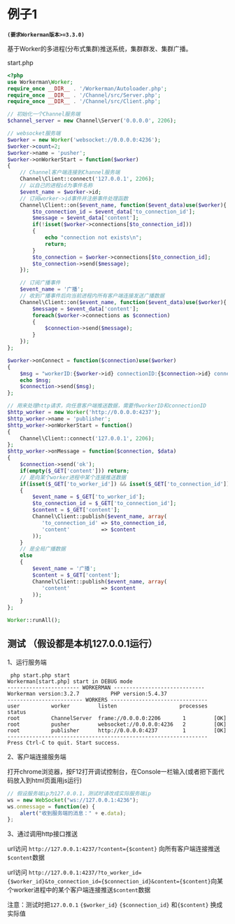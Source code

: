 # 例子1
**``` (要求Workerman版本>=3.3.0) ```**

基于Worker的多进程(分布式集群)推送系统，集群群发、集群广播。

start.php

```php
<?php
use Workerman\Worker;
require_once __DIR__ . '/Workerman/Autoloader.php';
require_once __DIR__ . '/Channel/src/Server.php';
require_once __DIR__ . '/Channel/src/Client.php';

// 初始化一个Channel服务端
$channel_server = new Channel\Server('0.0.0.0', 2206);

// websocket服务端
$worker = new Worker('websocket://0.0.0.0:4236');
$worker->count=2;
$worker->name = 'pusher';
$worker->onWorkerStart = function($worker)
{
    // Channel客户端连接到Channel服务端
    Channel\Client::connect('127.0.0.1', 2206);
    // 以自己的进程id为事件名称
    $event_name = $worker->id;
    // 订阅worker->id事件并注册事件处理函数
    Channel\Client::on($event_name, function($event_data)use($worker){
        $to_connection_id = $event_data['to_connection_id'];
        $message = $event_data['content'];
        if(!isset($worker->connections[$to_connection_id]))
        {
            echo "connection not exists\n";
            return;
        }
        $to_connection = $worker->connections[$to_connection_id];
        $to_connection->send($message);
    });

    // 订阅广播事件
    $event_name = '广播';
    // 收到广播事件后向当前进程内所有客户端连接发送广播数据
    Channel\Client::on($event_name, function($event_data)use($worker){
        $message = $event_data['content'];
        foreach($worker->connections as $connection)
        {
            $connection->send($message);
        }
    });
};

$worker->onConnect = function($connection)use($worker)
{
    $msg = "workerID:{$worker->id} connectionID:{$connection->id} connected\n";
    echo $msg;
    $connection->send($msg);
};

// 用来处理http请求，向任意客户端推送数据，需要传workerID和connectionID
$http_worker = new Worker('http://0.0.0.0:4237');
$http_worker->name = 'publisher';
$http_worker->onWorkerStart = function()
{
    Channel\Client::connect('127.0.0.1', 2206);
};
$http_worker->onMessage = function($connection, $data)
{
    $connection->send('ok');
    if(empty($_GET['content'])) return;
    // 是向某个worker进程中某个连接推送数据
    if(isset($_GET['to_worker_id']) && isset($_GET['to_connection_id']))
    {
        $event_name = $_GET['to_worker_id'];
        $to_connection_id = $_GET['to_connection_id'];
        $content = $_GET['content'];
        Channel\Client::publish($event_name, array(
           'to_connection_id' => $to_connection_id,
           'content'          => $content
        ));
    }
    // 是全局广播数据
    else
    {
        $event_name = '广播';
        $content = $_GET['content'];
        Channel\Client::publish($event_name, array(
           'content'          => $content
        ));
    }
};

Worker::runAll();
```

## 测试 （假设都是本机127.0.0.1运行）
1、运行服务端
```
 php start.php start
Workerman[start.php] start in DEBUG mode
----------------------- WORKERMAN -----------------------------
Workerman version:3.2.7          PHP version:5.4.37
------------------------ WORKERS -------------------------------
user          worker         listen                    processes status
root          ChannelServer  frame://0.0.0.0:2206       1         [OK]
root          pusher         websocket://0.0.0.0:4236   2         [OK]
root          publisher      http://0.0.0.0:4237        1         [OK]
----------------------------------------------------------------
Press Ctrl-C to quit. Start success.
```

2、客户端连接服务端

打开chrome浏览器，按F12打开调试控制台，在Console一栏输入(或者把下面代码放入到html页面用js运行)

```javascript
// 假设服务端ip为127.0.0.1，测试时请改成实际服务端ip
ws = new WebSocket("ws://127.0.0.1:4236");
ws.onmessage = function(e) {
    alert("收到服务端的消息：" + e.data);
};
```

3、通过调用http接口推送

url访问 ```http://127.0.0.1:4237/?content={$content}``` 向所有客户端连接推送```$content```数据

url访问 ```http://127.0.0.1:4237/?to_worker_id={$worker_id}&to_connection_id={$connection_id}&content={$content}```向某个worker进程中的某个客户端连接推送```$content```数据

注意：测试时把```127.0.0.1``` ```{$worker_id}``` ```{$connection_id}``` 和```{$content}``` 换成实际值

